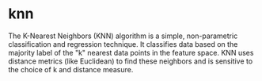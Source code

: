 # knn
The K-Nearest Neighbors (KNN) algorithm is a simple, non-parametric classification and regression technique. It classifies data based on the majority label of the "k" nearest data points in the feature space. KNN uses distance metrics (like Euclidean) to find these neighbors and is sensitive to the choice of k and distance measure.
